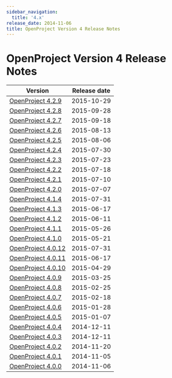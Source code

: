 ```yaml
---
sidebar_navigation:
  title: '4.x'
release_date: 2014-11-06
title: OpenProject Version 4 Release Notes
---
```


# OpenProject Version 4 Release Notes

| Version                       | Release date |
|-------------------------------|--------------|
| [OpenProject 4.2.9](4-2-9/)   | 2015-10-29   |
| [OpenProject 4.2.8](4-2-8/)   | 2015-09-28   |
| [OpenProject 4.2.7](4-2-7/)   | 2015-09-18   |
| [OpenProject 4.2.6](4-2-6/)   | 2015-08-13   |
| [OpenProject 4.2.5](4-2-5/)   | 2015-08-06   |
| [OpenProject 4.2.4](4-2-4/)   | 2015-07-30   |
| [OpenProject 4.2.3](4-2-3/)   | 2015-07-23   |
| [OpenProject 4.2.2](4-2-2/)   | 2015-07-18   |
| [OpenProject 4.2.1](4-2-1/)   | 2015-07-10   |
| [OpenProject 4.2.0](4-2-0/)   | 2015-07-07   |
| [OpenProject 4.1.4](4-1-4/)   | 2015-07-31   |
| [OpenProject 4.1.3](4-1-3/)   | 2015-06-17   |
| [OpenProject 4.1.2](4-1-2/)   | 2015-06-11   |
| [OpenProject 4.1.1](4-1-1/)   | 2015-05-26   |
| [OpenProject 4.1.0](4-1-0/)   | 2015-05-21   |
| [OpenProject 4.0.12](4-0-12/) | 2015-07-31   |
| [OpenProject 4.0.11](4-0-11/) | 2015-06-17   |
| [OpenProject 4.0.10](4-0-10/) | 2015-04-29   |
| [OpenProject 4.0.9](4-0-9/)   | 2015-03-25   |
| [OpenProject 4.0.8](4-0-8/)   | 2015-02-25   |
| [OpenProject 4.0.7](4-0-7/)   | 2015-02-18   |
| [OpenProject 4.0.6](4-0-6/)   | 2015-01-28   |
| [OpenProject 4.0.5](4-0-5/)   | 2015-01-07   |
| [OpenProject 4.0.4](4-0-4/)   | 2014-12-11   |
| [OpenProject 4.0.3](4-0-3/)   | 2014-12-11   |
| [OpenProject 4.0.2](4-0-2/)   | 2014-11-20   |
| [OpenProject 4.0.1](4-0-1/)   | 2014-11-05   |
| [OpenProject 4.0.0](4-0-0/)   | 2014-11-06   |
